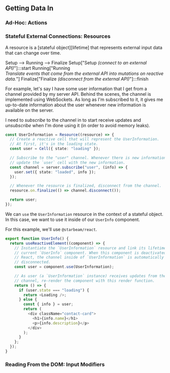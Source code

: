 ## Getting Data In

### Ad-Hoc: Actions

### Stateful External Connections: Resources

A resource is a [stateful object][lifetime] that represents external input data that can change over time.

<Flowchart direction="TD">
  Setup --> Running --> Finalize
    Setup["Setup <i>(connect to an external API)</i>"]:::start
    Running["Running<br><em>Translate events that come from the external API into mutations on reactive data.</em>"]
    Finalize["Finalize <i>(disconnect from the external API)</i>"]:::finish
</Flowchart>

For example, let's say I have some user information that I get from a channel
provided by my server API. Behind the scenes, the channel is implemented using
WebSockets. As long as I'm subscribed to it, it gives me up-to-date information
about the user whenever new information is available on the server.

I need to _subscribe_ to the channel in to start receive updates and
_unsubscribe_ when I'm done using it (in order to avoid memory leaks).

```ts
const UserInformation = Resource((resource) => {
  // Create a reactive cell that will represent the UserInformation.
  // At first, it's in the loading state.
  const user = Cell({ state: "loading" });

  // Subscribe to the "user" channel. Whenever there is new information,
  // update the `user` cell with the new information.
  const channel = server.subscribe("user", (info) => {
    user.set({ state: "loaded", info });
  });

  // Whenever the resource is finalized, disconnect from the channel.
  resource.on.finalize(() => channel.disconnect());

  return user;
});
```

We can `use` the `UserInformation` resource in the context of a stateful object.
In this case, we want to use it inside of our `UserInfo` component.

For this example, we'll use `@starbeam/react`.

```ts
export function UserInfo() {
  return useReactiveElement((component) => {
    // Instantiate the `UserInformation` resource and link its lifetime to the
    // current `UserInfo` component. When this component is deactivated by
    // React, the channel inside of `UserInformation` is automatically
    // disconnected.
    const user = component.use(UserInformation);

    // As user (a `UserInformation` instance) receives updates from the
    // channel, re-render the component with this render function.
    return () => {
      if (user.state === "loading") {
        return <Loading />;
      } else {
        const { info } = user;
        return (
          <div className="contact-card">
            <h1>{info.name}</h1>
            <p>{info.description}</p>
          </div>
        );
      }
    };
  });
}
```

### Reading From the DOM: Input Modifiers
